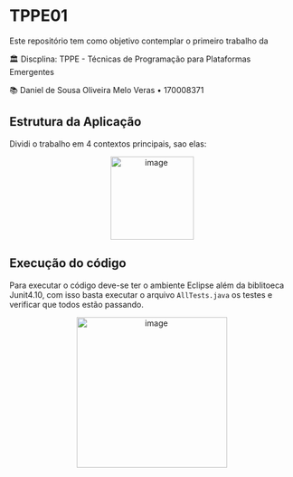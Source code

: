 # TPPE01

Este repositório tem como objetivo contemplar o primeiro trabalho da  

🏛 Discplina:</b> TPPE - Técnicas de Programação para Plataformas Emergentes

📚 Daniel de Sousa Oliveira Melo Veras • 170008371

## Estrutura da Aplicação
Dividi o trabalho em 4 contextos principais, sao elas:



<p align="center"><img width="147" alt="image" src="https://user-images.githubusercontent.com/117123731/209018563-587d0b7e-d531-4cc6-815f-04188e9205ee.png"></p>

## Execução do código
Para executar o código deve-se ter o ambiente Eclipse além da biblitoeca Junit4.10, com isso basta executar o arquivo <code>AllTests.java</code> os testes e verificar que todos estão passando.

<p align="center"><img width="266" alt="image" src="https://user-images.githubusercontent.com/117123731/209019613-8e518e22-4406-4557-9995-1081ec7570d2.png"></p>


